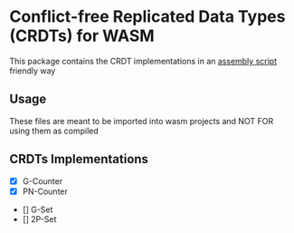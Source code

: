 # Conflict-free Replicated Data Types (CRDTs) for WASM

This package contains the CRDT implementations in an [assembly script](https://www.assemblyscript.org/compiler.html#compiler-options) friendly way

## Usage

These files are meant to be imported into wasm projects and NOT FOR using them as compiled


## CRDTs Implementations
- [x] G-Counter
- [x] PN-Counter
- [] G-Set
- [] 2P-Set